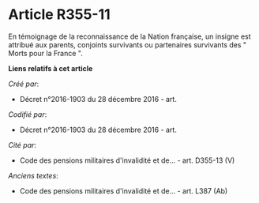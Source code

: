 # Article R355-11

En témoignage de la reconnaissance de la Nation française, un insigne est attribué aux parents, conjoints survivants ou
partenaires survivants des " Morts pour la France ".

**Liens relatifs à cet article**

_Créé par_:

  - Décret n°2016-1903 du 28 décembre 2016 - art.

_Codifié par_:

  - Décret n°2016-1903 du 28 décembre 2016 - art.

_Cité par_:

  - Code des pensions militaires d'invalidité et de... - art. D355-13 (V)

_Anciens textes_:

  - Code des pensions militaires d'invalidité et de... - art. L387 (Ab)
